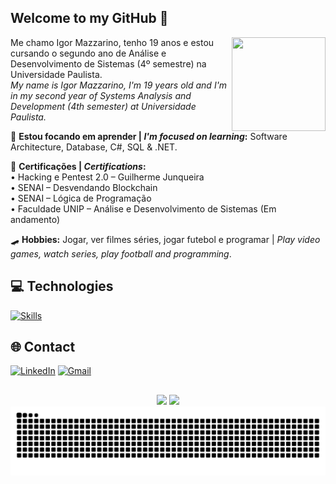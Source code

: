 ## Welcome to my GitHub 👋
<img align="right" height=150px width=150px src="https://pikaso.cdnpk.net/private/production/2035394430/original-assistant-remove-background.png?token=exp=1764028800~hmac=648d7201f331ba141f423e0a327653febb2686a7001eb9e359b7709610673d2c">
<p align="left" text-align="justify">
  Me chamo Igor Mazzarino, tenho 19 anos e estou cursando o segundo ano de Análise e Desenvolvimento de Sistemas (4º semestre) na Universidade Paulista.<br/>
  <em>My name is Igor Mazzarino, I'm 19 years old and I'm in my second year of Systems Analysis and Development (4th semester) at Universidade Paulista.</em>
</p>
<p align="left" text-align="justify">
  🎯 <b>Estou focando em aprender | <em>I'm focused on learning</em>:</b> Software Architecture, Database, C#, SQL & .NET.<br/>
</p>
<p align="left" text-align="justify">
📝 <b>Certificações | <em>Certifications</em>:</b><br>
• Hacking e Pentest 2.0 – Guilherme Junqueira<br>
• SENAI – Desvendando Blockchain<br>
• SENAI – Lógica de Programação<br>
• Faculdade UNIP – Análise e Desenvolvimento de Sistemas (Em andamento)
  
<p align="left" text-align="justify">
  🛹 <b>Hobbies:</b> Jogar, ver filmes séries, jogar futebol e programar | <em>Play video games, watch series, play football and programming</em>.
</p>

## 💻 Technologies
[![Skills](https://skillicons.dev/icons?i=html,css,js,git,java,python,cs,c,vscode,mysql,github,django,typescript,express,laravel)](https://skillicons.dev)
 
## 🌐 Contact
[![LinkedIn](https://skillicons.dev/icons?i=linkedin)](https://www.linkedin.com/in/igor-mazzarino-2b9666299/)
[![Gmail](https://skillicons.dev/icons?i=gmail)](mazzarin.dev@gmail.com)

##
<div align="center">
  <img height="150em" src="https://github-readme-stats.vercel.app/api?username=mazzarindev&show_icons=true&count_private=true&theme=transparent"/>
  <img height="150em" src="https://github-readme-stats.vercel.app/api/top-langs/?username=mazzarindev&layout=compact&langs_count=7&theme=transparent"/>
</div>
  
  <picture>
    <source media="(prefers-color-scheme: dark)" srcset="https://github.com/enzosakamoto/enzosakamoto/blob/output/github-contribution-grid-snake-dark.svg" />
    <source media="(prefers-color-scheme: light)" srcset="https://github.com/enzosakamoto/enzosakamoto/blob/output/github-contribution-grid-snake.svg" />
    <img alt="github-snake" src="https://github.com/enzosakamoto/enzosakamoto/blob/output/github-contribution-grid-snake.svg" />
  </picture>
</p>
